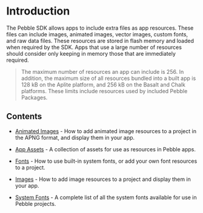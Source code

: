 # Introduction

The Pebble SDK allows apps to include extra files as app resources. These files
can include images, animated images, vector images, custom fonts, and raw data
files. These resources are stored in flash memory and loaded when required by
the SDK. Apps that use a large number of resources should consider only keeping
in memory those that are immediately required.

> The maximum number of resources an app can include is 256. In addition, the
> maximum size of all resources bundled into a built app is 128 kB on the Aplite
> platform, and 256 kB on the Basalt and Chalk platforms. These limits include
> resources used by included Pebble Packages.

## Contents

- [Animated Images](./animated-images.md) - How to add animated image resources to a project in the APNG format, and display them in your app.

- [App Assets](./app-assets.md) - A collection of assets for use as resources in Pebble apps.

- [Fonts](./fonts.md) - How to use built-in system fonts, or add your own font resources to a project.

- [Images](./images.md) - How to add image resources to a project and display them in your app.

- [System Fonts](./system-fonts.md) - A complete list of all the system fonts available for use in Pebble projects.
